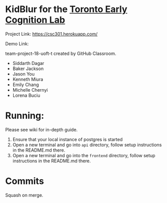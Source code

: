 # KidBlur for the [Toronto Early Cognition Lab](https://www.tecl.ca/)

Project Link: https://csc301.herokuapp.com/

Demo Link: 

team-project-18-uoft-t created by GitHub Classroom.
- Siddarth Dagar
- Baker Jackson
- Jason You
- Kenneth Miura
- Emily Chang
- Michelle Chernyi
- Lorena Buciu

# Running:
Please see wiki for in-depth guide.

1. Ensure that your local instance of postgres is started
2. Open a new terminal and go into `api` directory, follow setup instructions in the README.md there.
3. Open a new terminal and go into the `frontend` directory, follow setup instructions in the README.md there.

# Commits
Squash on merge.
